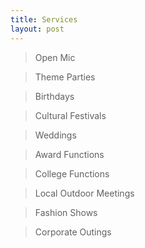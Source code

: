 ```yaml
---
title: Services
layout: post
---
```

> Open Mic

> Theme Parties

> Birthdays

> Cultural Festivals

> Weddings

> Award Functions

> College Functions

> Local Outdoor Meetings

> Fashion Shows

> Corporate Outings